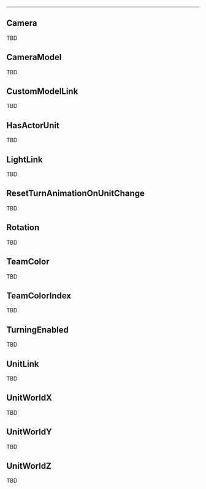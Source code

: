 ___

## Camera

TBD

## CameraModel

TBD

## CustomModelLink

TBD

## HasActorUnit

TBD

## LightLink

TBD

## ResetTurnAnimationOnUnitChange

TBD

## Rotation

TBD

## TeamColor

TBD

## TeamColorIndex

TBD

## TurningEnabled

TBD

## UnitLink

TBD

## UnitWorldX

TBD

## UnitWorldY

TBD

## UnitWorldZ

TBD